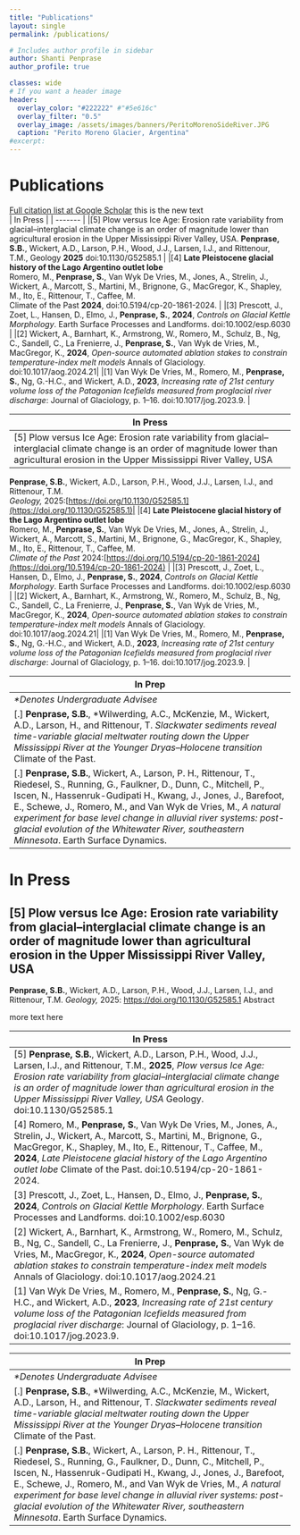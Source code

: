 ```yaml
---
title: "Publications"
layout: single
permalink: /publications/

# Includes author profile in sidebar
author: Shanti Penprase
author_profile: true

classes: wide
# If you want a header image
header:
  overlay_color: "#222222" #"#5e616c"
  overlay_filter: "0.5"
  overlay_image: /assets/images/banners/PeritoMorenoSideRiver.JPG
  caption: "Perito Moreno Glacier, Argentina"
#excerpt: 
---
```

# Publications
[Full citation list at Google Scholar](https://scholar.google.com/citations?user=Kjo77TIAAAAJ&hl=en)
this is the new text<br>
| In Press | 
| ------- | 
|[5] Plow versus Ice Age: Erosion rate variability from glacial–interglacial climate change is an order of magnitude lower than agricultural erosion in the Upper Mississippi River Valley, USA. **Penprase, S.B.**, Wickert, A.D., Larson, P.H., Wood, J.J., Larsen, I.J., and Rittenour, T.M., Geology **2025** doi:10.1130/G52585.1 | 
|[4] **Late Pleistocene glacial history of the Lago Argentino outlet lobe**<br> Romero, M., **Penprase, S.**, Van Wyk De Vries, M., Jones, A., Strelin, J., Wickert, A., Marcott, S., Martini, M., Brignone, G., MacGregor, K., Shapley, M., Ito, E., Rittenour, T., Caffee, M.<br> Climate of the Past **2024**, doi:10.5194/cp-20-1861-2024. |
|[3] Prescott, J., Zoet, L., Hansen, D., Elmo, J., **Penprase, S.**, **2024**, <i>Controls on Glacial Kettle Morphology</i>. Earth Surface Processes and Landforms. doi:10.1002/esp.6030 |
|[2] Wickert, A., Barnhart, K., Armstrong, W., Romero, M., Schulz, B., Ng, C., Sandell, C., La Frenierre, J., **Penprase, S.**, Van Wyk de Vries, M., MacGregor, K., **2024**, <i>Open-source automated ablation stakes to constrain temperature-index melt models</i> Annals of Glaciology. doi:10.1017/aog.2024.21|
|[1] Van Wyk De Vries, M., Romero, M., **Penprase, S.**, Ng, G.-H.C., and Wickert, A.D., **2023**, <I>Increasing rate of 21st century volume loss of the Patagonian Icefields measured from proglacial river discharge</i>: Journal of Glaciology, p. 1–16. doi:10.1017/jog.2023.9. |
 






| In Press | 
| ------- | 
|[5] Plow versus Ice Age: Erosion rate variability from glacial–interglacial climate change is an order of magnitude lower than agricultural erosion in the Upper Mississippi River Valley, USA
**Penprase, S.B.**, Wickert, A.D., Larson, P.H., Wood, J.J., Larsen, I.J., and Rittenour, T.M.<br> 
<i>Geology,</i> 2025:[https://doi.org/10.1130/G52585.1](https://doi.org/10.1130/G52585.1)| 
|[4] **Late Pleistocene glacial history of the Lago Argentino outlet lobe**<br>
Romero, M., **Penprase, S.**, Van Wyk De Vries, M., Jones, A., Strelin, J., Wickert, A., Marcott, S., Martini, M., Brignone, G., MacGregor, K., Shapley, M., Ito, E., Rittenour, T., Caffee, M.<br>
 <i>Climate of the Past</i> 2024:[https://doi.org/10.5194/cp-20-1861-2024](https://doi.org/10.5194/cp-20-1861-2024) |
|[3] Prescott, J., Zoet, L., Hansen, D., Elmo, J., **Penprase, S.**, **2024**, <i>Controls on Glacial Kettle Morphology</i>. Earth Surface Processes and Landforms. doi:10.1002/esp.6030 |
|[2] Wickert, A., Barnhart, K., Armstrong, W., Romero, M., Schulz, B., Ng, C., Sandell, C., La Frenierre, J., **Penprase, S.**, Van Wyk de Vries, M., MacGregor, K., **2024**, <i>Open-source automated ablation stakes to constrain temperature-index melt models</i> Annals of Glaciology. doi:10.1017/aog.2024.21|
|[1] Van Wyk De Vries, M., Romero, M., **Penprase, S.**, Ng, G.-H.C., and Wickert, A.D., **2023**, <I>Increasing rate of 21st century volume loss of the Patagonian Icefields measured from proglacial river discharge</i>: Journal of Glaciology, p. 1–16. doi:10.1017/jog.2023.9. |
 


| In Prep | 
| ------- | 
|<i>*Denotes Undergraduate Advisee</i>|
|[.] **Penprase, S.B.**, *Wilwerding, A.C., McKenzie, M., Wickert, A.D., Larson, H., and Rittenour, T. <i>Slackwater sediments reveal time-variable glacial meltwater routing down the Upper Mississippi River at the Younger Dryas–Holocene transition</i> Climate of the Past. |
|[.] **Penprase, S.B.**, Wickert, A., Larson, P. H., Rittenour, T., Riedesel, S., Running, G., Faulkner, D., Dunn, C., Mitchell, P., Iscen, N., Hassenruk-Gudipati H., Kwang, J., Jones, J., Barefoot, E., Schewe, J., Romero, M., and Van Wyk de Vries, M., <i>A natural experiment for base level change in alluvial river systems: post-glacial evolution of the Whitewater River, southeastern Minnesota</i>. Earth Surface Dynamics. |
# In Press
## [5] **Plow versus Ice Age: Erosion rate variability from glacial–interglacial climate change is an order of magnitude lower than agricultural erosion in the Upper Mississippi River Valley, USA**

**Penprase, S.B.**, Wickert, A.D., Larson, P.H., Wood, J.J., Larsen, I.J., and Rittenour, T.M.
<i>Geology,</i> 2025: https://doi.org/10.1130/G52585.1
Abstract

more text here

| In Press | 
| ------- | 
|[5] **Penprase, S.B.**, Wickert, A.D., Larson, P.H., Wood, J.J., Larsen, I.J., and Rittenour, T.M., **2025**, <i>Plow versus Ice Age: Erosion rate variability from glacial–interglacial climate change is an order of magnitude lower than agricultural erosion in the Upper Mississippi River Valley, USA</i> Geology. doi:10.1130/G52585.1 | 
|[4] Romero, M., **Penprase, S.**, Van Wyk De Vries, M., Jones, A., Strelin, J., Wickert, A., Marcott, S., Martini, M., Brignone, G., MacGregor, K., Shapley, M., Ito, E., Rittenour, T., Caffee, M., **2024**, <i>Late Pleistocene glacial history of the Lago Argentino outlet lobe</i> Climate of the Past. doi:10.5194/cp-20-1861-2024. |
|[3] Prescott, J., Zoet, L., Hansen, D., Elmo, J., **Penprase, S.**, **2024**, <i>Controls on Glacial Kettle Morphology</i>. Earth Surface Processes and Landforms. doi:10.1002/esp.6030 |
|[2] Wickert, A., Barnhart, K., Armstrong, W., Romero, M., Schulz, B., Ng, C., Sandell, C., La Frenierre, J., **Penprase, S.**, Van Wyk de Vries, M., MacGregor, K., **2024**, <i>Open-source automated ablation stakes to constrain temperature-index melt models</i> Annals of Glaciology. doi:10.1017/aog.2024.21|
|[1] Van Wyk De Vries, M., Romero, M., **Penprase, S.**, Ng, G.-H.C., and Wickert, A.D., **2023**, <I>Increasing rate of 21st century volume loss of the Patagonian Icefields measured from proglacial river discharge</i>: Journal of Glaciology, p. 1–16. doi:10.1017/jog.2023.9. |
 


| In Prep | 
| ------- | 
|<i>*Denotes Undergraduate Advisee</i>|
|[.] **Penprase, S.B.**, *Wilwerding, A.C., McKenzie, M., Wickert, A.D., Larson, H., and Rittenour, T. <i>Slackwater sediments reveal time-variable glacial meltwater routing down the Upper Mississippi River at the Younger Dryas–Holocene transition</i> Climate of the Past. |
|[.] **Penprase, S.B.**, Wickert, A., Larson, P. H., Rittenour, T., Riedesel, S., Running, G., Faulkner, D., Dunn, C., Mitchell, P., Iscen, N., Hassenruk-Gudipati H., Kwang, J., Jones, J., Barefoot, E., Schewe, J., Romero, M., and Van Wyk de Vries, M., <i>A natural experiment for base level change in alluvial river systems: post-glacial evolution of the Whitewater River, southeastern Minnesota</i>. Earth Surface Dynamics. |